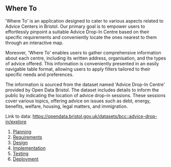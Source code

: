 ## Where To


'Where To' is an application designed to cater to various aspects related to Advice Centers in Bristol. Our primary goal is to empower users to effortlessly pinpoint a suitable Advice Drop-In Centre based on their specific requirements and conveniently locate the ones nearest to them through an interactive map. 

Moreover, 'Where To' enables users to gather comprehensive information about each centre, including its written address, organisation, and the types of advice offered. This information is conveniently presented in an easily navigable table format, allowing users to apply filters tailored to their specific needs and preferences.


The information is sourced from the dataset named 'Advice Drop-In Centre' provided by Open Data Bristol. The dataset includes details to inform the public by indicating the location of advice drop-in sessions. These sessions cover various topics, offering advice on issues such as debt, energy, benefits, welfare, housing, legal matters, and immigration.

Link to data: https://opendata.bristol.gov.uk/datasets/bcc::advice-drop-in/explore




1. [Planning](docs/planning.md)
2. [Requirements](docs/requirements.md)
3. [Design](docs/design.md)
4. [Implementation](docs/implementation.md)
5. [Testing](docs/testing.md)
6. [Deployment](docs/deployment.md)
